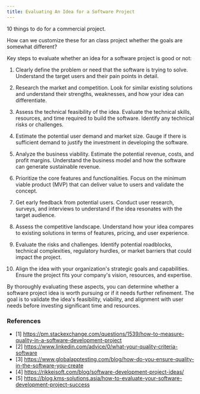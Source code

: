 ```yaml
---
title: Evaluating An Idea for a Software Project
---
```


10 things to do for a commercial project.  

How can we customize these for an class project whether the goals are somewhat different?

Key steps to evaluate whether an idea for a software project is good or not:

1. Clearly define the problem or need that the software is trying to solve. Understand the target users and their pain points in detail.

2. Research the market and competition. Look for similar existing solutions and understand their strengths, weaknesses, and how your idea can differentiate.

3. Assess the technical feasibility of the idea. Evaluate the technical skills, resources, and time required to build the software. Identify any technical risks or challenges.

4. Estimate the potential user demand and market size. Gauge if there is sufficient demand to justify the investment in developing the software.

5. Analyze the business viability. Estimate the potential revenue, costs, and profit margins. Understand the business model and how the software can generate sustainable revenue.

6. Prioritize the core features and functionalities. Focus on the minimum viable product (MVP) that can deliver value to users and validate the concept.

7. Get early feedback from potential users. Conduct user research, surveys, and interviews to understand if the idea resonates with the target audience.

8. Assess the competitive landscape. Understand how your idea compares to existing solutions in terms of features, pricing, and user experience.

9. Evaluate the risks and challenges. Identify potential roadblocks, technical complexities, regulatory hurdles, or market barriers that could impact the project.

10. Align the idea with your organization's strategic goals and capabilities. Ensure the project fits your company's vision, resources, and expertise.

By thoroughly evaluating these aspects, you can determine whether a software project idea is worth pursuing or if it needs further refinement. The goal is to validate the idea's feasibility, viability, and alignment with user needs before investing significant time and resources.

### References

- [1] https://pm.stackexchange.com/questions/1539/how-to-measure-quality-in-a-software-development-project
- [2] https://www.linkedin.com/advice/0/what-your-quality-criteria-software
- [3] https://www.globalapptesting.com/blog/how-do-you-ensure-quality-in-the-software-you-create
- [4] https://rikkeisoft.com/blog/software-development-project-ideas/
- [5] https://blog.kms-solutions.asia/how-to-evaluate-your-software-development-project-success
